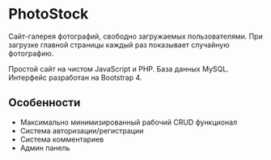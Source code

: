 # PhotoStock
Сайт-галерея фотографий, свободно загружаемых пользователями. При загрузке главной страницы каждый раз показывает случайную фотографию.

Простой сайт на чистом JavaScript и PHP.
База данных MySQL. 
Интерфейс разработан на Bootstrap 4.

## Особенности

* Максимально минимизированный рабочий CRUD функционал
* Система авторизации/регистрации
* Система комментариев
* Админ панель

